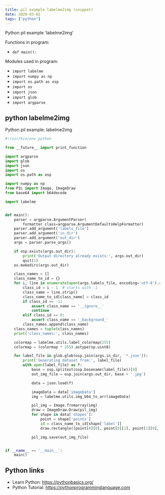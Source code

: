 ```yaml
---
title: pil example labelme2img (snippet)
date: 2020-03-02
tags: ["python"]
---
```

Python pil example 'labelme2img'

Functions in program: 
* `def main():`

Modules used in program: 
* `import labelme`
* `import numpy as np`
* `import os.path as osp`
* `import os`
* `import json`
* `import glob`
* `import argparse`

## python labelme2img

Python pil example: labelme2img

```python
#!/usr/bin/env python

from __future__ import print_function

import argparse
import glob
import json
import os
import os.path as osp

import numpy as np
from PIL import Image, ImageDraw
from base64 import b64decode

import labelme


def main():
    parser = argparse.ArgumentParser(
        formatter_class=argparse.ArgumentDefaultsHelpFormatter)
    parser.add_argument('labels_file')
    parser.add_argument('in_dir')
    parser.add_argument('out_dir')
    args = parser.parse_args()

    if osp.exists(args.out_dir):
        print('Output directory already exists:', args.out_dir)
        quit(1)
    os.makedirs(args.out_dir)

    class_names = []
    class_name_to_id = {}
    for i, line in enumerate(open(args.labels_file, encoding='utf-8').readlines()):
        class_id = i - 1  # starts with -1
        class_name = line.strip()
        class_name_to_id[class_name] = class_id
        if class_id == -1:
            assert class_name == '__ignore__'
            continue
        elif class_id == 0:
            assert class_name == '_background_'
        class_names.append(class_name)
    class_names = tuple(class_names)
    print('class_names:', class_names)

    colormap = labelme.utils.label_colormap(255)
    colormap = (colormap * 255).astype(np.uint8)

    for label_file in glob.glob(osp.join(args.in_dir, '*.json')):
        print('Generating dataset from:', label_file)
        with open(label_file) as f:
            base = osp.splitext(osp.basename(label_file))[0]
            out_img_file = osp.join(args.out_dir, base + '.jpg')

            data = json.load(f)

            imageData = data['imageData']
            img = labelme.utils.img_b64_to_arr(imageData)

            pil_img = Image.fromarray(img)
            draw = ImageDraw.Draw(pil_img)
            for shape in data['shapes']:
                point = shape['points']
                id = class_name_to_id[shape['label']]
                draw.rectangle((point[0][0], point[0][1], point[1][0], point[1][1]), outline=tuple(colormap[id].tolist()), width=10)

            pil_img.save(out_img_file)


if __name__ == '__main__':
    main()


```

## Python links

- Learn Python: https://pythonbasics.org/
- Python Tutorial: https://pythonprogramminglanguage.com
